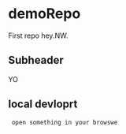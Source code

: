 # demoRepo
First repo
hey.NW.
## Subheader
YO 
## local devloprt
     open something in your browswe
